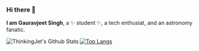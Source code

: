 ### Hi there 👋

**I am Gauravjeet Singh**, a ✨ student ✨, a tech enthusiat, and an astronomy fanatic.

<img align="left" alt="ThinkingJet's Github Stats" src="https://github-readme-stats.vercel.app/api?username=ThinkingJet&show_icons=true&theme=blueberry"/>

[![Top Langs](https://github-readme-stats.vercel.app/api/top-langs/?username=anuraghazra&layout=compact)](https://github.com/ThinkingJet/github-readme-stats)






<!--  
because its `README.md` (this file) appears on your GitHub profile.

  
Here are some ideas to get you started:

- 🔭 I’m currently working on ...
- 🌱 I’m currently learning ...
- 👯 I’m looking to collaborate on ...
- 🤔 I’m looking for help with ...
- 💬 Ask me about ...
- 📫 How to reach me: ...
- 😄 Pronouns: ...
- ⚡ Fun fact: ...
-->
